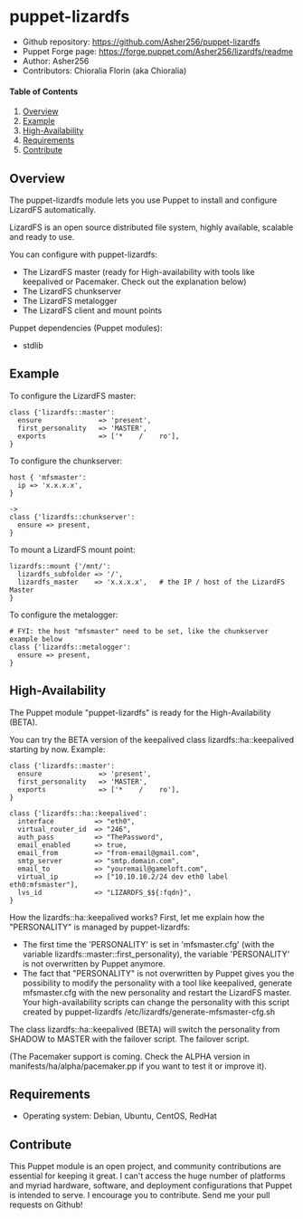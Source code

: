 # puppet-lizardfs

- Github repository: https://github.com/Asher256/puppet-lizardfs
- Puppet Forge page: https://forge.puppet.com/Asher256/lizardfs/readme
- Author: Asher256
- Contributors: Chioralia Florin (aka Chioralia)

#### Table of Contents

1. [Overview](#overview)
2. [Example](#example)
3. [High-Availability](#high-availability)
4. [Requirements](#requirements)
5. [Contribute](#contribute)

## Overview

The puppet-lizardfs module lets you use Puppet to install and configure
LizardFS automatically.

LizardFS is an open source distributed file system, highly available, scalable
and ready to use.

You can configure with puppet-lizardfs:
- The LizardFS master (ready for High-availability with tools like keepalived or Pacemaker. Check out the explanation below)
- The LizardFS chunkserver
- The LizardFS metalogger
- The LizardFS client and mount points

Puppet dependencies (Puppet modules):
- stdlib

## Example

To configure the LizardFS master:
```
class {'lizardfs::master':
  ensure              => 'present',
  first_personality   => 'MASTER',
  exports             => ['*    /    ro'],
}
```

To configure the chunkserver:
```
host { 'mfsmaster':
  ip => 'x.x.x.x',
}

->
class {'lizardfs::chunkserver':
  ensure => present,
}
```

To mount a LizardFS mount point:
```
lizardfs::mount {'/mnt/':
  lizardfs_subfolder => '/',
  lizardfs_master    => 'x.x.x.x',   # the IP / host of the LizardFS Master
}
```

To configure the metalogger:
```
# FYI: the host "mfsmaster" need to be set, like the chunkserver example below
class {'lizardfs::metalogger':
  ensure => present,
}
```

## High-Availability

The Puppet module "puppet-lizardfs" is ready for the High-Availability (BETA).

You can try the BETA version of the keepalived class lizardfs::ha::keepalived
starting by now. Example:
```
class {'lizardfs::master':
  ensure              => 'present',
  first_personality   => 'MASTER',
  exports             => ['*    /    ro'],
}

class {'lizardfs::ha::keepalived':
  interface          => "eth0",
  virtual_router_id  => "246",
  auth_pass          => "ThePassword",
  email_enabled      => true,
  email_from         => "from-email@gmail.com",
  smtp_server        => "smtp.domain.com",
  email_to           => "youremail@gameloft.com",
  virtual_ip         => ["10.10.10.2/24 dev eth0 label eth0:mfsmaster"],
  lvs_id             => "LIZARDFS_$${:fqdn}",
}
```

How the lizardfs::ha::keepalived works? First, let me explain how the
"PERSONALITY" is managed by puppet-lizardfs:
- The first time the 'PERSONALITY' is set in 'mfsmaster.cfg' (with the variable lizardfs::master::first_personality), the variable 'PERSONALITY' is not overwritten by Puppet anymore.
- The fact that "PERSONALITY" is not overwritten by Puppet gives you the possibility to modify the personality with a tool like keepalived, generate mfsmaster.cfg with the new personality and restart the LizardFS master. Your high-availability scripts can change the personality with this script created by puppet-lizardfs /etc/lizardfs/generate-mfsmaster-cfg.sh

The class lizardfs::ha::keepalived (BETA) will switch the personality from
SHADOW to MASTER with the failover script. The failover script.

(The Pacemaker support is coming. Check the ALPHA version in
manifests/ha/alpha/pacemaker.pp if you want to test it or improve it).

## Requirements

- Operating system: Debian, Ubuntu, CentOS, RedHat

## Contribute

This Puppet module is an open project, and community contributions are
essential for keeping it great. I can't access the huge number of platforms and
myriad hardware, software, and deployment configurations that Puppet is
intended to serve. I encourage you to contribute. Send me your pull requests on
Github!
